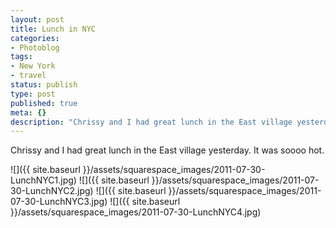 ```yaml
---
layout: post
title: Lunch in NYC
categories:
- Photoblog
tags:
- New York
- travel
status: publish
type: post
published: true
meta: {}
description: "Chrissy and I had great lunch in the East village yesterday. It was soooo hot."
---
```


Chrissy and I had great lunch in the East village yesterday. It was soooo hot.

![]({{ site.baseurl }}/assets/squarespace_images/2011-07-30-LunchNYC1.jpg)
![]({{ site.baseurl }}/assets/squarespace_images/2011-07-30-LunchNYC2.jpg)
![]({{ site.baseurl }}/assets/squarespace_images/2011-07-30-LunchNYC3.jpg)
![]({{ site.baseurl }}/assets/squarespace_images/2011-07-30-LunchNYC4.jpg)
